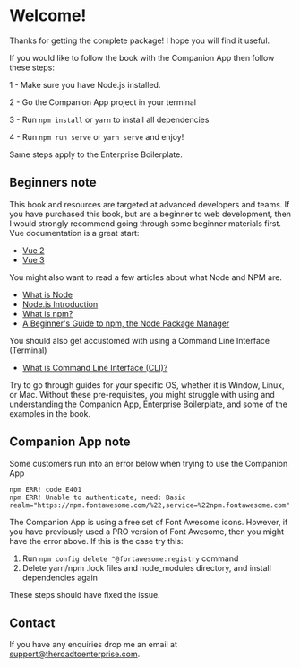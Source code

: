 # Welcome!

Thanks for getting the complete package! I hope you will find it useful.

If you would like to follow the book with the Companion App then follow these steps:

1 - Make sure you have Node.js installed.

2 - Go the Companion App project in your terminal

3 - Run `npm install` or `yarn` to install all dependencies

4 - Run `npm run serve` or `yarn serve` and enjoy!

Same steps apply to the Enterprise Boilerplate. 

## Beginners note

This book and resources are targeted at advanced developers and teams. If you have purchased this book, but are a beginner to web development, then I would strongly recommend going through some beginner materials first. Vue documentation is a great start:

- [Vue 2](https://vuejs.org/v2/guide/)
- [Vue 3](https://v3.vuejs.org/)

You might also want to read a few articles about what Node and NPM are.

- [What is Node](https://www.codecademy.com/articles/what-is-node)
- [Node.js Introduction](https://www.w3schools.com/nodejs/nodejs_intro.asp)
- [What is npm?](https://www.w3schools.com/whatis/whatis_npm.asp)
- [A Beginner's Guide to npm, the Node Package Manager](https://www.sitepoint.com/npm-guide/)

You should also get accustomed with using a Command Line Interface (Terminal)

-  [What is Command Line Interface (CLI)?](https://www.w3schools.com/whatis/whatis_cli.asp)

Try to go through guides for your specific OS, whether it is Window, Linux, or Mac. Without these pre-requisites, you might struggle with using and understanding the Companion App, Enterprise Boilerplate, and some of the examples in the book.

## Companion App note

Some customers run into an error below when trying to use the Companion App

```
npm ERR! code E401
npm ERR! Unable to authenticate, need: Basic realm="https://npm.fontawesome.com/%22,service=%22npm.fontawesome.com"
```

The Companion App is using a free set of Font Awesome icons. However, if you have previously used a PRO version of Font Awesome, then you might have the error above. If this is the case try this:

1. Run `npm config delete "@fortawesome:registry` command
2. Delete yarn/npm .lock files and node_modules directory, and install dependencies again

These steps should have fixed the issue.

## Contact

If you have any enquiries drop me an email at support@theroadtoenterprise.com.

##### 

